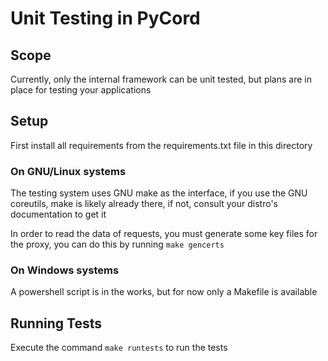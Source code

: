 # Unit Testing in PyCord
## Scope
Currently, only the internal framework can be unit tested, but plans are in place
for testing your applications
## Setup
First install all requirements from the requirements.txt file in this directory
### On GNU/Linux systems
The testing system uses GNU make as the interface, if you use the GNU coreutils,
make is likely already there, if not, consult your distro's documentation to get it

In order to read the data of requests, you must generate some key files for the proxy,
you can do this by running `make gencerts`
### On Windows systems
A powershell script is in the works, but for now only a Makefile is available
## Running Tests
Execute the command `make runtests` to run the tests

